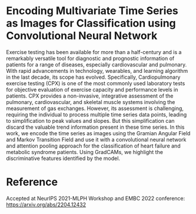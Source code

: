 # Encoding Multivariate Time Series as Images for Classification using Convolutional Neural Network

Exercise testing has been available for more than a half-century and is a remarkably versatile tool for diagnostic and prognostic information of patients for a range of diseases, especially cardiovascular and pulmonary. With rapid advancements in technology, wearables, and learning algorithm in the last decade, its scope has evolved.
Specifically, Cardiopulmonary exercise testing (CPX) is one of the most commonly used laboratory tests for objective evaluation of exercise capacity and performance levels in patients. CPX provides a non-invasive, integrative assessment of the pulmonary, cardiovascular, and skeletal muscle systems involving the measurement of gas exchanges. However, its assessment is challenging, requiring the individual to process multiple time series data points, leading to simplification to peak values and slopes. But this simplification can discard the valuable trend information present in these time series. In this work, we encode the time series as images using the Gramian Angular Field and Markov Transition Field and use it with a convolutional neural network and attention pooling approach for the classification of heart failure and metabolic syndrome patients. Using GradCAMs, we highlight the discriminative features identified by the model. 

# Reference

Accepted at NeurIPS 2021-MLPH Workshop and EMBC 2022 conference: https://arxiv.org/abs/2204.12432
